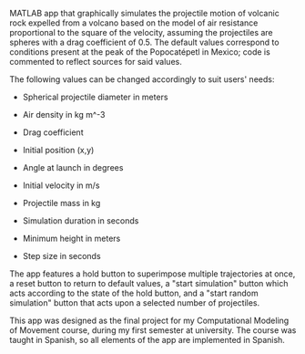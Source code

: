 MATLAB app that graphically simulates the projectile motion of volcanic rock expelled from a volcano based on the model of air resistance proportional to the square of 
the velocity, assuming the projectiles are spheres with a drag coefficient of 0.5. 
The default values correspond to conditions present at the peak of the Popocatépetl in Mexico; code is commented to reflect sources for said values.

The following values can be changed accordingly to suit users' needs:

- Spherical projectile diameter in meters
  
- Air density in kg m^-3
  
- Drag coefficient

- Initial position (x,y)

- Angle at launch in degrees

- Initial velocity in m/s

- Projectile mass in kg

- Simulation duration in seconds

- Minimum height in meters

- Step size in seconds

The app features a hold button to superimpose multiple trajectories at once, a reset button to return to default values, a "start simulation" button which acts according to 
the state of the hold button, and a "start random simulation" button that acts upon a selected number of projectiles.

This app was designed as the final project for my Computational  Modeling of Movement course, during my first semester at university. The course was taught in Spanish, so 
all elements of the app are implemented in Spanish.
